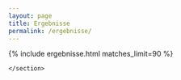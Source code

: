 ```yaml
---
layout: page
title: Ergebnisse
permalink: /ergebnisse/
---
```


<main class="flex-grow-1 d-flex flex-column">
    <section id="matches" class="section-bg flex-grow-1">

{% include ergebnisse.html matches_limit=90 %}

    </section>
</main>